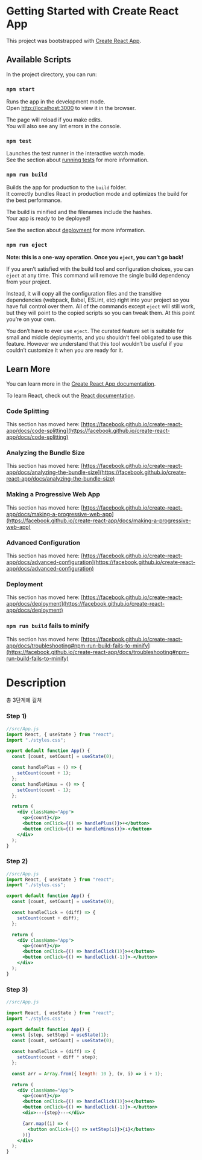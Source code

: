 # Getting Started with Create React App

This project was bootstrapped with [Create React App](https://github.com/facebook/create-react-app).

## Available Scripts

In the project directory, you can run:

### `npm start`

Runs the app in the development mode.\
Open [http://localhost:3000](http://localhost:3000) to view it in the browser.

The page will reload if you make edits.\
You will also see any lint errors in the console.

### `npm test`

Launches the test runner in the interactive watch mode.\
See the section about [running tests](https://facebook.github.io/create-react-app/docs/running-tests) for more information.

### `npm run build`

Builds the app for production to the `build` folder.\
It correctly bundles React in production mode and optimizes the build for the best performance.

The build is minified and the filenames include the hashes.\
Your app is ready to be deployed!

See the section about [deployment](https://facebook.github.io/create-react-app/docs/deployment) for more information.

### `npm run eject`

**Note: this is a one-way operation. Once you `eject`, you can’t go back!**

If you aren’t satisfied with the build tool and configuration choices, you can `eject` at any time. This command will remove the single build dependency from your project.

Instead, it will copy all the configuration files and the transitive dependencies (webpack, Babel, ESLint, etc) right into your project so you have full control over them. All of the commands except `eject` will still work, but they will point to the copied scripts so you can tweak them. At this point you’re on your own.

You don’t have to ever use `eject`. The curated feature set is suitable for small and middle deployments, and you shouldn’t feel obligated to use this feature. However we understand that this tool wouldn’t be useful if you couldn’t customize it when you are ready for it.

## Learn More

You can learn more in the [Create React App documentation](https://facebook.github.io/create-react-app/docs/getting-started).

To learn React, check out the [React documentation](https://reactjs.org/).

### Code Splitting

This section has moved here: [https://facebook.github.io/create-react-app/docs/code-splitting](https://facebook.github.io/create-react-app/docs/code-splitting)

### Analyzing the Bundle Size

This section has moved here: [https://facebook.github.io/create-react-app/docs/analyzing-the-bundle-size](https://facebook.github.io/create-react-app/docs/analyzing-the-bundle-size)

### Making a Progressive Web App

This section has moved here: [https://facebook.github.io/create-react-app/docs/making-a-progressive-web-app](https://facebook.github.io/create-react-app/docs/making-a-progressive-web-app)

### Advanced Configuration

This section has moved here: [https://facebook.github.io/create-react-app/docs/advanced-configuration](https://facebook.github.io/create-react-app/docs/advanced-configuration)

### Deployment

This section has moved here: [https://facebook.github.io/create-react-app/docs/deployment](https://facebook.github.io/create-react-app/docs/deployment)

### `npm run build` fails to minify

This section has moved here: [https://facebook.github.io/create-react-app/docs/troubleshooting#npm-run-build-fails-to-minify](https://facebook.github.io/create-react-app/docs/troubleshooting#npm-run-build-fails-to-minify)

# Description

총 3단계에 걸쳐 

### Step 1)

```jsx
//src/App.js
import React, { useState } from "react";
import "./styles.css";

export default function App() {
  const [count, setCount] = useState(0);

  const handlePlus = () => {
    setCount(count + 1);
  };
  const handleMinus = () => {
    setCount(count - 1);
  };

  return (
    <div className="App">
      <p>{count}</p>
      <button onClick={() => handlePlus()}>+</button>
      <button onClick={() => handleMinus()}>-</button>
    </div>
  );
}
```

### Step 2)

```jsx
//src/App.js
import React, { useState } from "react";
import "./styles.css";

export default function App() {
  const [count, setCount] = useState(0);

  const handleClick = (diff) => {
    setCount(count + diff);
  };

  return (
    <div className="App">
      <p>{count}</p>
      <button onClick={() => handleClick(1)}>+</button>
      <button onClick={() => handleClick(-1)}>-</button>
    </div>
  );
}
```

### Step 3)

```jsx
//src/App.js

import React, { useState } from "react";
import "./styles.css";

export default function App() {
  const [step, setStep] = useState(1);
  const [count, setCount] = useState(0);

  const handleClick = (diff) => {
    setCount(count + diff * step);
  };

  const arr = Array.from({ length: 10 }, (v, i) => i + 1);

  return (
    <div className="App">
      <p>{count}</p>
      <button onClick={() => handleClick(1)}>+</button>
      <button onClick={() => handleClick(-1)}>-</button>
      <div>---{step}---</div>

      {arr.map((i) => (
        <button onClick={() => setStep(i)}>{i}</button>
      ))}
    </div>
  );
}
```

